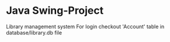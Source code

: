 # Java Swing-Project
Library management system
For login checkout 'Account' table in database/library.db file
